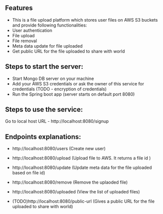 ## Features

- This is a file upload platform which stores user files on AWS S3 buckets and provide following functionalities:
- User authentication
- File upload
- File removal
- Meta data update for file uploaded
- Get public URL for the file uploaded to share with world


## Steps to start the server:

- Start Mongo DB server on your machine
- Add your AWS S3 credentials or ask the owner of this service for credentials (TODO - encryption of credentials)
- Run the Spring boot app (server starts on default port 8080)

## Steps to use the service:

Go to local host URL - http://localhost:8080/signup

## Endpoints explanations:

- http://localhost:8080/users (Create new user)

- http://localhost:8080/upload (Upload file to AWS. It returns a file id )

- http://localhost:8080/update (Update meta data for the file uploaded based on file id)

- http://localhost:8080/remove (Remove the uplaoded file)

- http://localhost:8080/uploaded (View the list of uploaded files)

- (TODO)http://localhost:8080/public-url (Gives a public URL for the file uploaded to share with world)